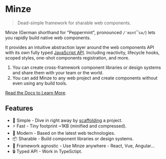 # Minze

> Dead-simple framework for sharable web components.

Minze (German shorthand for "Peppermint", pronounced `/ˈmɪnt͡sə/`) lets you rapidly build native web components.

It provides an intuitive abstraction layer around the web components API with its own fully typed [JavaScript API](https://minze.dev/api/). Including reactivity, lifecycle hooks, scoped styles, one-shot components registration, and more.

1. You can create cross-framework component libraries or design systems and share them with your team or the world.
2. You can add Minze to any web project and create components without even using any build tools.

[Read the Docs to Learn More](https://minze.dev).

## Features

- 👶 Simple - Dive in right away by [scaffolding](packages/create-minze) a project.
- ⚡ Fast - Tiny footprint ~1KB (minified and compressed).
- 🚀 Modern - Based on the latest web technologies.
- 📦 Sharable - Build component libraries or design systems.
- 🎲 Framework agnostic - Use Minze anywhere - React, Vue, Angular...
- 🔒 Typed API - Work in TypeSctipt.
